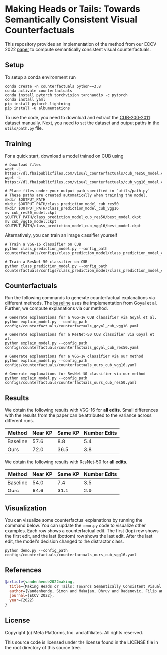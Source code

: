 # Making Heads or Tails: Towards Semantically Consistent Visual Counterfactuals

This repository provides an implementation of the method from our ECCV 2022 [paper](https://arxiv.org/pdf/2203.12892) to compute semantically consistent visual counterfactuals.

## Setup

To setup a conda environment run

```shell
conda create -n counterfactuals python==3.8
conda activate counterfactuals
conda install pytorch torchvision torchaudio -c pytorch
conda install yaml
pip install pytorch-lightning
pip install -U albumentations
```

To use the code, you need to download and extract the [CUB-200-2011](https://data.caltech.edu/records/20098) dataset manually. Next, you need to set the dataset and output paths in the `utils/path.py` file.

## Training

For a quick start, download a model trained on CUB using

```shell
# Download files
wget -L https://dl.fbaipublicfiles.com/visual_counterfactuals/cub_res50_model.ckpt
wget -L https://dl.fbaipublicfiles.com/visual_counterfactuals/cub_vgg16_model.ckpt

# Place files under your output path specified in `utils/path.py`
# These paths are created automatically when training the model.
mkdir $OUTPUT_PATH
mkdir $OUTPUT_PATH/class_prediction_model_cub_res50
mkdir $OUTPUT_PATH/class_prediction_model_cub_vgg16
mv cub_res50_model.ckpt $OUTPUT_PATH/class_prediction_model_cub_res50/best_model.ckpt
mv cub_vgg16_model.ckpt $OUTPUT_PATH/class_prediction_model_cub_vgg16/best_model.ckpt
```

Alternatively, you can train an image classifier yourself

```shell
# Train a VGG-16 classifier on CUB
python class_prediction_model.py --config_path counterfactuals/configs/class_prediction_model/class_prediction_model_cub_vgg16.yaml

# Train a ResNet-50 classifier on CUB
python class_prediction_model.py --config_path counterfactuals/configs/class_prediction_model/class_prediction_model_cub_res50.yaml
```

## Counterfactuals

Run the following commands to generate counterfactual explanations via different methods. The [baseline](https://arxiv.org/pdf/1904.07451.pdf) uses the implementation from Goyal et al. Further, we compute explanations via our method.

```shell
# Generate explanations for a VGG-16 CUB classifier via Goyal et al.
python explain_model.py --config_path configs/counterfactuals/counterfactuals_goyal_cub_vgg16.yaml

# Generate explanations for a ResNet-50 CUB classifier via Goyal et al.
python explain_model.py --config_path configs/counterfactuals/counterfactuals_goyal_cub_res50.yaml

# Generate explanations for a VGG-16 classifier via our method
python explain_model.py --config_path configs/counterfactuals/counterfactuals_ours_cub_vgg16.yaml

# Generate explanations for ResNet-50 classifier via our method
python explain_model.py --config_path configs/counterfactuals/counterfactuals_ours_cub_res50.yaml
```

## Results

We obtain the following results with VGG-16 for __all edits__. Small differences with the results from the paper can be attributed to the variance across different runs.

| Method     | Near KP | Same KP | Number Edits |
|------------|---------|---------|--------------|
| Baseline   | 57.6    | 8.8     | 5.4          |
| Ours       | 72.0    | 36.5    | 3.8          |

We obtain the following results with ResNet-50 for __all edits__.

| Method     | Near KP | Same KP | Number Edits |
|------------|---------|---------|--------------|
| Baseline   | 54.0    | 7.4     | 3.5          |
| Ours       | 64.6    | 31.1    | 2.9          |


## Visualization

You can visualize some counterfactual explanations by running the command below. You can update the `demo.py` code to visualize other examples. Each row shows a counterfactual edit. The first (top) row shows the first edit, and the last (bottom) row shows the last edit. After the last edit, the model's decision changed to the distractor class.

```shell
python demo.py --config_path configs/counterfactuals/counterfactuals_ours_cub_vgg16.yaml
```


## References

```bibtex
@article{vandenhende2022making,
  title={Making Heads or Tails: Towards Semantically Consistent Visual Counterfactuals},
  author={Vandenhende, Simon and Mahajan, Dhruv and Radenovic, Filip and Ghadiyaram, Deepti},
  journal={ECCV 2022},
  year={2022}
}
```

## License
Copyright (c) Meta Platforms, Inc. and affiliates. All rights reserved.

This source code is licensed under the license found in the LICENSE file in the root directory of this source tree.
